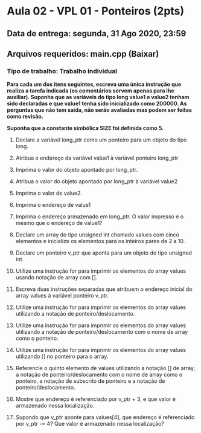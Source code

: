 # Aula 02 - VPL 01 - Ponteiros (2pts)

## Data de entrega: segunda, 31 Ago 2020, 23:59

## Arquivos requeridos: main.cpp (Baixar)

### Tipo de trabalho: Trabalho individual

**Para cada um dos itens seguintes, escreva uma única instrução que realiza a tarefa indicada (os comentários servem apenas para lhe auxiliar). Suponha que as variáveis do tipo long value1 e value2 tenham sido declaradas e que value1 tenha sido inicializado como 200000. As perguntas que não tem saída, não serão avaliadas mas podem ser feitas como revisão.**

**Suponha que a constante simbólica SIZE foi definida como 5.**

1. Declare a variável long_ptr como um ponteiro para um objeto do tipo long.

2. Atribua o endereço da variável value1 à variável ponteiro long_ptr

3. Imprima o valor do objeto apontado por long_ptr.

4. Atribua o valor do objeto apontado por long_ptr à variável value2

5. Imprima o valor de value2.

6. Imprima o endereço de value1

7. Imprima o endereço armazenado em long_ptr. O valor impresso é o mesmo que o endereço de value1?

8. Declare um array do tipo unsigned int chamado values com cinco elementos e inicialize os elementos para os inteiros pares de 2 a 10. 

9. Declare um ponteiro v_ptr que aponta para um objeto do tipo unsigned int.

10. Utilize uma instrução for para imprimir os elementos do array values usando notação de array com [].

11. Escreva duas instruções separadas que atribuem o endereço inicial do array values à variável ponteiro v_ptr.

12. Utilize uma instrução for para imprimir os elementos do array values utilizando a notação de ponteiro/deslocamento.

13. Utilize uma instrução for para imprimir os elementos do array values utilizando a notação de ponteiro/deslocamento com o nome de array como o ponteiro.

14. Utilize uma instrução for para imprimir os elementos do array values utilizando [] no ponteiro para o array.

15. Referencie o quinto elemento de values utilizando a notação [] de array, a notação de ponteiro/deslocamento com o nome de array como o ponteiro, a notação de subscrito de ponteiro e a notação de ponteiro/deslocamento.

16. Mostre que endereço é referenciado por v_ptr + 3, e que valor é armazenado nessa localização.

17. Supondo que v_ptr aponte para values[4], que endereço é referenciado por v_ptr -= 4? Que valor é armazenado nessa localização?